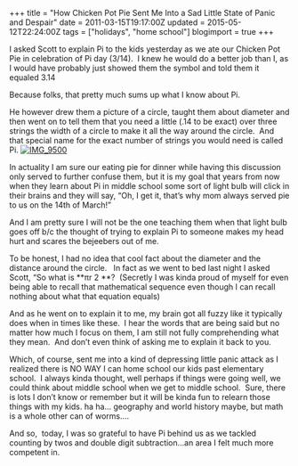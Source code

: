 +++
title = "How Chicken Pot Pie Sent Me Into a Sad Little State of Panic and Despair"
date = 2011-03-15T19:17:00Z
updated = 2015-05-12T22:24:00Z
tags = ["holidays", "home school"]
blogimport = true 
+++

I asked Scott to explain Pi to the kids yesterday as we ate our Chicken Pot Pie in celebration of Pi day (3/14).&#160; I knew he would do a better job than I, as I would have probably just showed them the symbol and told them it equaled 3.14

Because folks, that pretty much sums up what I know about Pi.

He however drew them a picture of a circle, taught them about diameter and then went on to tell them that you need a little (.14 to be exact) over three strings the width of a circle to make it all the way around the circle.&#160; And that special name for the exact number of strings you would need is called Pi. [![IMG_9500](https://latc.s3.amazonaws.com/wp-content/uploads/2011/03/IMG_9500.jpg "IMG_9500")](https://latc.s3.amazonaws.com/wp-content/uploads/2011/03/IMG_9500.jpg)

In actuality I am sure our eating pie for dinner while having this discussion only served to further confuse them, but it is my goal that years from now when they learn about Pi in middle school some sort of light bulb will click in their brains and they will say, “Oh, I get it, that’s why mom always served pie to us on the 14th of March!”&#160; 

And I am pretty sure I will not be the one teaching them when that light bulb goes off b/c the thought of trying to explain Pi to someone makes my head hurt and scares the bejeebers out of me.&#160; 

To be honest, I had no idea that cool fact about the diameter and the distance around the circle.&#160;&#160; In fact as we went to bed last night I asked Scott, “So what is **πr
2
**?&#160; (Secretly I was kinda proud of myself for even being able to recall that mathematical sequence even though I can recall nothing about what that equation equals)

And as he went on to explain it to me, my brain got all fuzzy like it typically does when in times like these.&#160; I hear the words that are being said but no matter how much I focus on them, I am still not fully comprehending what they mean.&#160; And don’t even think of asking me to explain it back to you.

Which, of course, sent me into a kind of depressing little panic attack as I realized there is NO WAY I can home school our kids past elementary school.&#160; I always kinda thought, well perhaps if things were going well, we could think about middle school when we get to middle school.&#160; Sure, there is lots I don’t know or remember but it will be kinda fun to relearn those things with my kids. ha ha… geography and world history maybe, but math is a whole other can of worms….

And so,&#160; today, I was so grateful to have Pi behind us as we tackled counting by twos and double digit subtraction…an area I felt much more competent in. 
